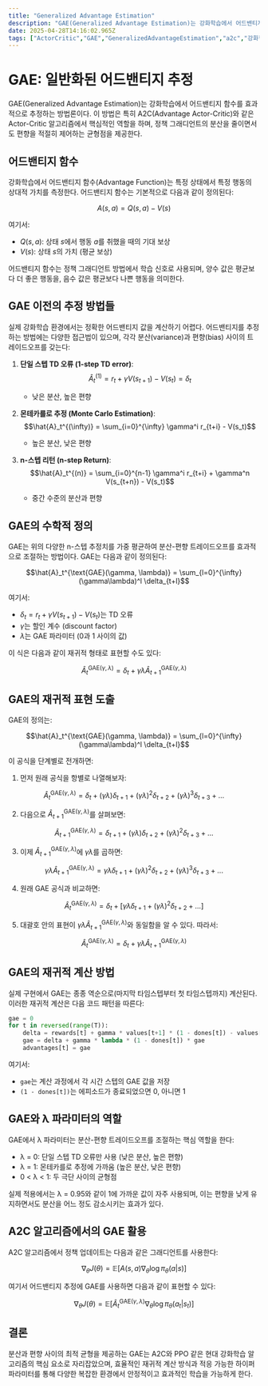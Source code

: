 ```yaml
---
title: "Generalized Advantage Estimation"
description: "GAE(Generalized Advantage Estimation)는 강화학습에서 어드밴티지 함수를 효과적으로 추정하는 방법론이다. "
date: 2025-04-28T14:16:02.965Z
tags: ["ActorCritic","GAE","GeneralizedAdvantageEstimation","a2c","강화학습","딥러닝","어드밴티지","정책최적화"]
---
```

# GAE: 일반화된 어드밴티지 추정

GAE(Generalized Advantage Estimation)는 강화학습에서 어드밴티지 함수를 효과적으로 추정하는 방법론이다. 이 방법은 특히 A2C(Advantage Actor-Critic)와 같은 Actor-Critic 알고리즘에서 핵심적인 역할을 하며, 정책 그래디언트의 분산을 줄이면서도 편향을 적절히 제어하는 균형점을 제공한다.

## 어드밴티지 함수

강화학습에서 어드밴티지 함수(Advantage Function)는 특정 상태에서 특정 행동의 상대적 가치를 측정한다. 어드밴티지 함수는 기본적으로 다음과 같이 정의된다:

$$
A(s, a) = Q(s, a) - V(s)
$$

여기서:
- $Q(s, a)$: 상태 $s$에서 행동 $a$를 취했을 때의 기대 보상
- $V(s)$: 상태 $s$의 가치 (평균 보상)

어드밴티지 함수는 정책 그래디언트 방법에서 학습 신호로 사용되며, 양수 값은 평균보다 더 좋은 행동을, 음수 값은 평균보다 나쁜 행동을 의미한다.

## GAE 이전의 추정 방법들

실제 강화학습 환경에서는 정확한 어드밴티지 값을 계산하기 어렵다. 어드밴티지를 추정하는 방법에는 다양한 접근법이 있으며, 각각 분산(variance)과 편향(bias) 사이의 트레이드오프를 갖는다:

1. **단일 스텝 TD 오류 (1-step TD error)**: 
   $$\hat{A}_t^{(1)} = r_t + \gamma V(s_{t+1}) - V(s_t) = \delta_t$$
   - 낮은 분산, 높은 편향

2. **몬테카를로 추정 (Monte Carlo Estimation)**:
   $$\hat{A}_t^{(\infty)} = \sum_{i=0}^{\infty} \gamma^i r_{t+i} - V(s_t)$$
   - 높은 분산, 낮은 편향

3. **n-스텝 리턴 (n-step Return)**:
   $$\hat{A}_t^{(n)} = \sum_{i=0}^{n-1} \gamma^i r_{t+i} + \gamma^n V(s_{t+n}) - V(s_t)$$
   - 중간 수준의 분산과 편향

## GAE의 수학적 정의

GAE는 위의 다양한 n-스텝 추정치를 가중 평균하여 분산-편향 트레이드오프를 효과적으로 조절하는 방법이다. GAE는 다음과 같이 정의된다:

$$\hat{A}_t^{\text{GAE}(\gamma, \lambda)} = \sum_{l=0}^{\infty} (\gamma\lambda)^l \delta_{t+l}$$

여기서:
- $\delta_t = r_t + \gamma V(s_{t+1}) - V(s_t)$는 TD 오류
- $\gamma$는 할인 계수 (discount factor)
- $\lambda$는 GAE 파라미터 (0과 1 사이의 값)

이 식은 다음과 같이 재귀적 형태로 표현할 수도 있다:

$$\hat{A}_t^{\text{GAE}(\gamma, \lambda)} = \delta_t + \gamma\lambda\hat{A}_{t+1}^{\text{GAE}(\gamma, \lambda)}$$

## GAE의 재귀적 표현 도출

GAE의 정의는:

$$\hat{A}_t^{\text{GAE}(\gamma, \lambda)} = \sum_{l=0}^{\infty} (\gamma\lambda)^l \delta_{t+l}$$

이 공식을 단계별로 전개하면:

1. 먼저 원래 공식을 항별로 나열해보자:

$$\hat{A}_t^{\text{GAE}(\gamma, \lambda)} = \delta_t + (\gamma\lambda) \delta_{t+1} + (\gamma\lambda)^2 \delta_{t+2} + (\gamma\lambda)^3 \delta_{t+3} + ...$$

2. 다음으로 $\hat{A}_{t+1}^{\text{GAE}(\gamma, \lambda)}$를 살펴보면:

$$\hat{A}_{t+1}^{\text{GAE}(\gamma, \lambda)} = \delta_{t+1} + (\gamma\lambda) \delta_{t+2} + (\gamma\lambda)^2 \delta_{t+3} + ...$$

3. 이제 $\hat{A}_{t+1}^{\text{GAE}(\gamma, \lambda)}$에 $\gamma\lambda$를 곱하면:

$$\gamma\lambda \hat{A}_{t+1}^{\text{GAE}(\gamma, \lambda)} = \gamma\lambda\delta_{t+1} + (\gamma\lambda)^2 \delta_{t+2} + (\gamma\lambda)^3 \delta_{t+3} + ...$$

4. 원래 GAE 공식과 비교하면:

$$\hat{A}_t^{\text{GAE}(\gamma, \lambda)} = \delta_t + [\gamma\lambda\delta_{t+1} + (\gamma\lambda)^2 \delta_{t+2} + ...]$$

5. 대괄호 안의 표현이 $\gamma\lambda \hat{A}_{t+1}^{\text{GAE}(\gamma, \lambda)}$와 동일함을 알 수 있다. 따라서:

$$\hat{A}_t^{\text{GAE}(\gamma, \lambda)} = \delta_t + \gamma\lambda\hat{A}_{t+1}^{\text{GAE}(\gamma, \lambda)}$$

## GAE의 재귀적 계산 방법

실제 구현에서 GAE는 종종 역순으로(마지막 타임스텝부터 첫 타임스텝까지) 계산된다. 이러한 재귀적 계산은 다음 코드 패턴을 따른다:

```python
gae = 0
for t in reversed(range(T)):
    delta = rewards[t] + gamma * values[t+1] * (1 - dones[t]) - values[t]
    gae = delta + gamma * lambda * (1 - dones[t]) * gae
    advantages[t] = gae
```

여기서:
- `gae`는 계산 과정에서 각 시간 스텝의 GAE 값을 저장
- `(1 - dones[t])`는 에피소드가 종료되었으면 0, 아니면 1

## GAE와 λ 파라미터의 역할

GAE에서 λ 파라미터는 분산-편향 트레이드오프를 조절하는 핵심 역할을 한다:

- λ = 0: 단일 스텝 TD 오류만 사용 (낮은 분산, 높은 편향)
- λ = 1: 몬테카를로 추정에 가까움 (높은 분산, 낮은 편향)
- 0 < λ < 1: 두 극단 사이의 균형점

실제 적용에서는 λ = 0.95와 같이 1에 가까운 값이 자주 사용되며, 이는 편향을 낮게 유지하면서도 분산을 어느 정도 감소시키는 효과가 있다.

## A2C 알고리즘에서의 GAE 활용

A2C 알고리즘에서 정책 업데이트는 다음과 같은 그래디언트를 사용한다:

$$\nabla_\theta J(\theta) = \mathbb{E} \left[ A(s,a) \nabla_\theta \log \pi_\theta(a|s) \right]$$

여기서 어드밴티지 추정에 GAE를 사용하면 다음과 같이 표현할 수 있다:

$$\nabla_\theta J(\theta) = \mathbb{E} \left[ \hat{A}_t^{\text{GAE}(\gamma, \lambda)} \nabla_\theta \log \pi_\theta(a_t|s_t) \right]$$

## 결론

분산과 편향 사이의 최적 균형을 제공하는 GAE는 A2C와 PPO 같은 현대 강화학습 알고리즘의 핵심 요소로 자리잡았으며, 효율적인 재귀적 계산 방식과 적응 가능한 하이퍼파라미터를 통해 다양한 복잡한 환경에서 안정적이고 효과적인 학습을 가능하게 한다.